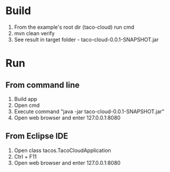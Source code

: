 # Build

1. From the example's root dir (taco-cloud) run cmd
2. mvn clean verify
3. See result in target folder - taco-cloud-0.0.1-SNAPSHOT.jar

# Run

## From command line

1. Build app
2. Open cmd
3. Execute command "java -jar taco-cloud-0.0.1-SNAPSHOT.jar"
4. Open web browser and enter 127.0.0.1:8080

## From Eclipse IDE

1. Open class tacos.TacoCloudApplication
2. Ctrl + F11
3. Open web browser and enter 127.0.0.1:8080